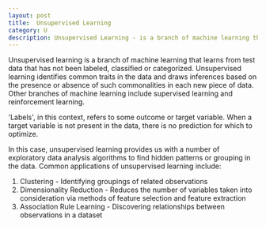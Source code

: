 ```yaml
---
layout: post
title:  Unsupervised Learning
category: U
description: Unsupervised Learning - is a branch of machine learning that learns from test data that has not been labeled, classified or categorized.
---
```

Unsupervised learning is a branch of machine learning that learns from test data that has not been labeled, classified or categorized. Unsupervised learning identifies common traits in the data and draws inferences based on the presence or absence of such commonalities in each new piece of data. Other branches of machine learning include supervised learning and reinforcement learning.

'Labels', in this context, refers to some outcome or target variable. When a target variable is not present in the data, there is no prediction for which to optimize.

In this case, unsupervised learning provides us with a number of exploratory data analysis algorithms to find hidden patterns or grouping in the data. Common applications of unsupervised learning include:

1. Clustering - Identifying groupings of related observations
2. Dimensionality Reduction - Reduces the number of variables taken into consideration via methods of feature selection and feature extraction
3. Association Rule Learning - Discovering relationships between observations in a dataset



